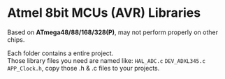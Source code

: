 # Atmel 8bit MCUs (__AVR__) Libraries
Based on __ATmega48/88/168/328(P)__, may not perform properly on other chips.  

Each folder contains a entire project.  
Those library files you need are named like: `HAL_ADC.c` `DEV_ADXL345.c` `APP_Clock.h`, copy those .h & .c files to your projects.